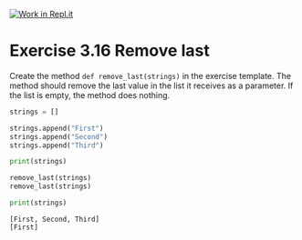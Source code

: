 [![Work in Repl.it](https://classroom.github.com/assets/work-in-replit-14baed9a392b3a25080506f3b7b6d57f295ec2978f6f33ec97e36a161684cbe9.svg)](https://classroom.github.com/online_ide?assignment_repo_id=4794253&assignment_repo_type=AssignmentRepo)
# Exercise 3.16 Remove last

Create the method `def remove_last(strings)` in the exercise template. The method should remove the last value in the list it receives as a parameter. If the list is empty, the method does nothing.

```python
strings = []

strings.append("First")
strings.append("Second")
strings.append("Third")

print(strings)

remove_last(strings)
remove_last(strings)

print(strings)
```

```plaintext
[First, Second, Third]
[First]
```
